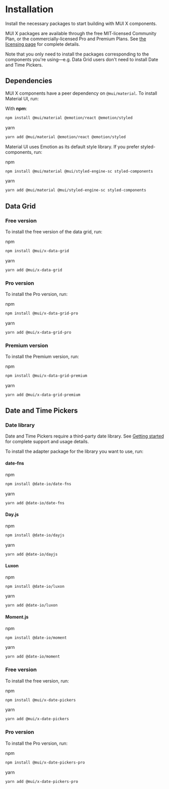 # Installation

<p class="description">Install the necessary packages to start building with MUI X components.</p>

MUI X packages are available through the free MIT-licensed Community Plan, or the commercially-licensed Pro and Premium Plans.
See [the licensing page](/x/introduction/licensing/) for complete details.

Note that you only need to install the packages corresponding to the components you're using—e.g. Data Grid users don't need to install Date and Time Pickers.

## Dependencies

MUI X components have a peer dependency on `@mui/material`.
To install Material UI, run:

With **npm**:

```sh
npm install @mui/material @emotion/react @emotion/styled
```

yarn

```sh
yarn add @mui/material @emotion/react @emotion/styled
```

Material UI uses Emotion as its default style library.
If you prefer styled-components, run:

npm

```sh
npm install @mui/material @mui/styled-engine-sc styled-components
```

yarn

```sh
yarn add @mui/material @mui/styled-engine-sc styled-components
```

## Data Grid

### Free version

To install the free version of the data grid, run:

npm

```sh
npm install @mui/x-data-grid
```

yarn

```sh
yarn add @mui/x-data-grid
```

### Pro version

To install the Pro version, run:

npm

```sh
npm install @mui/x-data-grid-pro
```

yarn

```sh
yarn add @mui/x-data-grid-pro
```

### Premium version

To install the Premium version, run:

npm

```sh
npm install @mui/x-data-grid-premium
```

yarn

```sh
yarn add @mui/x-data-grid-premium
```

## Date and Time Pickers

### Date library

Date and Time Pickers require a third-party date library.
See [Getting started](/x/react-date-pickers/getting-started/) for complete support and usage details.

To install the adapter package for the library you want to use, run:

#### date-fns

npm

```sh
npm install @date-io/date-fns
```

yarn

```sh
yarn add @date-io/date-fns
```

#### Day.js

npm

```sh
npm install @date-io/dayjs
```

yarn

```sh
yarn add @date-io/dayjs
```

#### Luxon

npm

```sh
npm install @date-io/luxon
```

yarn

```sh
yarn add @date-io/luxon
```

#### Moment.js

npm

```sh
npm install @date-io/moment
```

yarn

```sh
yarn add @date-io/moment
```

### Free version

To install the free version, run:

npm

```sh
npm install @mui/x-date-pickers
```

yarn

```sh
yarn add @mui/x-date-pickers
```

### Pro version

To install the Pro version, run:

npm

```sh
npm install @mui/x-date-pickers-pro
```

yarn

```sh
yarn add @mui/x-date-pickers-pro
```
